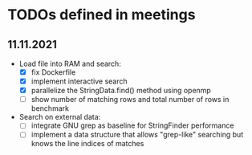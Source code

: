 # TODOs defined in meetings

## 11.11.2021
- Load file into RAM and search:
  - [x] fix Dockerfile
  - [x] implement interactive search
  - [x] parallelize the StringData.find() method using openmp
  - [ ] show number of matching rows and total number of rows in benchmark
- Search on external data:
  - [ ] integrate GNU grep as baseline for StringFinder performance
  - [ ] implement a data structure that allows "grep-like" searching but knows the line indices of matches